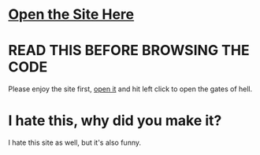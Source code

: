 # [Open the Site Here](https://typicalnerds.github.io/Gates-of-Hell/)

# READ THIS BEFORE BROWSING THE CODE
Please enjoy the site first, [open it](https://typicalnerds.github.io/Gates-of-Hell/) and hit left click to open the gates of hell.

# I hate this, why did you make it?
I hate this site as well, but it's also funny.
